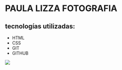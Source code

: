 # PAULA LIZZA FOTOGRAFIA

## tecnologías utilizadas:
- HTML
- CSS
- GIT
- GITHUB

[![](https://i.blogs.es/0a0ef5/como-sujetar-correctamente-la-camara-01/1366_2000.jpg)](https://i.blogs.es/0a0ef5/como-sujetar-correctamente-la-camara-01/1366_2000.jpg)
